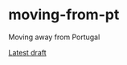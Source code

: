 # moving-from-pt

Moving away from Portugal

[Latest draft](https://github.com/filfreire/moving-from-pt/blob/master/DRAFT.md)
